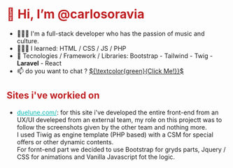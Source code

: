 <h1 style="color:#BF2124; !important"> 👋 Hi, I’m @carlosoravia </h1>
<p>
  <ul>
    <li>💁🏻‍♂️ I'm a full-stack developer who has the passion of music and culture.</li>
    <li>🧑🏻‍💻 I learned: HTML / CSS / JS / PHP </li>
    <li>🌱 Tecnologies / Framework / Libraries: Bootstrap - Tailwind - Twig - <strong>Laravel</strong> - React</li>
    <li>📫 do you want to chat ? <a href="mailto:carlo.soravia99@gmail.com">${\textcolor{green}{Click Me!}}$</a></li>
  </ul>
</p>

<h2 style="color:#BF2124;">Sites i've workied on</h2>
<p>
  <ul>
    <li><a style="color: #0ABAB5;" href="https://www.duelune.com/" target="_blank">duelune.com/</a>: for this site i've developed the entire front-end from an UX/UI develeped from an external team, my role on this projectt was to follow the screenshots given by the other team and nothing more. 
      <br>
      I used Tiwig as engine template (PHP based) with a CSM for special offers or other dynamic contents.
      <br>
      For fornt-end part we decided to use Bootstrap for gryds parts, Jquery / CSS for animations and Vanilla Javascript fot the logic.  
    </li>
  </ul>
</p>

